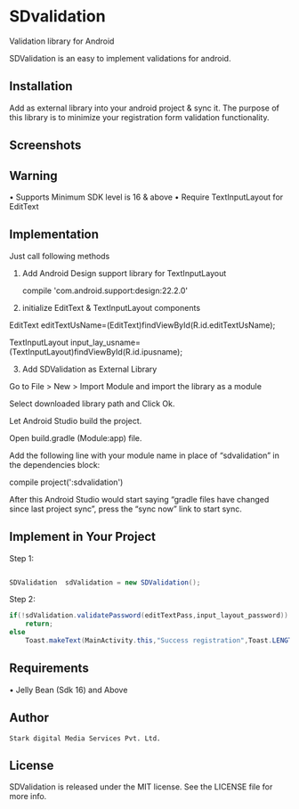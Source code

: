 # SDvalidation
Validation library for Android

SDValidation is an easy to implement validations for android.
## Installation
Add as external library into your android project & sync it.
The purpose of this library is to minimize your registration form validation functionality.
## Screenshots
   
## Warning
•	Supports Minimum SDK level is 16 & above
•	Require TextInputLayout for EditText
## Implementation
Just call following methods
1.	Add Android Design support library for TextInputLayout

    compile 'com.android.support:design:22.2.0'


2.	initialize EditText & TextInputLayout components

EditText editTextUsName=(EditText)findViewById(R.id.editTextUsName);

TextInputLayout input_lay_usname=(TextInputLayout)findViewById(R.id.ipusname);

3.	Add SDValidation as External Library 

  Go to File > New > Import Module and import the library as a module 

  Select downloaded library path and Click Ok.

  Let Android Studio build the project. 

  Open build.gradle (Module:app) file. 

  Add the following line with your module name in place of “sdvalidation” in the dependencies block:

compile project(':sdvalidation')

After this Android Studio would start saying “gradle files have changed since last project sync”, press the “sync now” link to start sync.





## Implement in Your Project
Step 1:
``` java

SDValidation  sdValidation = new SDValidation();

```

Step 2:
``` java
if(!sdValidation.validatePassword(editTextPass,input_layout_password))
    return;
else
    Toast.makeText(MainActivity.this,"Success registration",Toast.LENGTH_SHORT).show();
```
## Requirements
•	Jelly Bean (Sdk 16) and Above
## Author
	Stark digital Media Services Pvt. Ltd.
## License
SDValidation is released under the MIT license. See the LICENSE file for more info.


